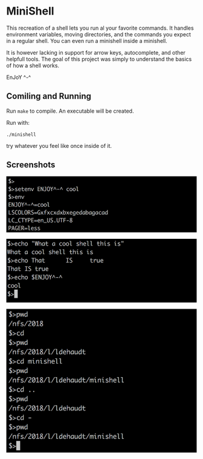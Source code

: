 # MiniShell

This recreation of a shell lets you run al your favorite commands. It handles environment variables, moving directories, 
and the commands you expect in a regular shell. You can even run a minishell inside a minishell.

It is however lacking in support for arrow keys, autocomplete, and other helpfull tools. The goal of this project was
simply to understand the basics of how a shell works.

EnJoY ^-^

## Comiling and Running

Run `make` to compile. An executable will be created.

Run with:
```
./minishell
```

try whatever you feel like once inside of it.

## Screenshots

![alt text](/3.png)

![alt text](/1.png)

![alt text](/2.png)
